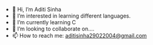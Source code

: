 - 👋 Hi, I’m Aditi Sinha
- 👀 I’m interested in learning different languages.
- 🌱 I’m currently learning C
- 💞️ I’m looking to collaborate on....
- 📫 How to reach me: aditisinha29022004@gmail.com

<!---
Aadya-Aditi/Aadya-Aditi is a ✨ special ✨ repository because its `README.md` (this file) appears on your GitHub profile.
You can click the Preview link to take a look at your changes.
--->
